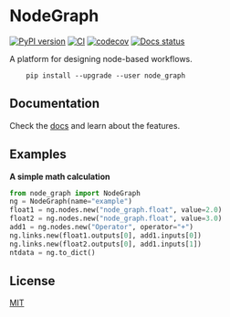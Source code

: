 # NodeGraph
[![PyPI version](https://badge.fury.io/py/node-graph.svg)](https://badge.fury.io/py/node-graph)
[![CI](https://github.com/scinode/node-graph/actions/workflows/ci.yaml/badge.svg)](https://github.com/scinode/node-graph/actions/workflows/ci.yaml)
[![codecov](https://codecov.io/gh/scinode/node-graph/branch/main/graph/badge.svg)](https://codecov.io/gh/scinode/node-graph)
[![Docs status](https://readthedocs.org/projects/node-graph/badge)](http://node-graph.readthedocs.io/)



A platform for designing node-based workflows.


```console
    pip install --upgrade --user node_graph
```


## Documentation
Check the [docs](https://node_graph.readthedocs.io/en/latest/) and learn about the features.

## Examples
**A simple math calculation**

```python
from node_graph import NodeGraph
ng = NodeGraph(name="example")
float1 = ng.nodes.new("node_graph.float", value=2.0)
float2 = ng.nodes.new("node_graph.float", value=3.0)
add1 = ng.nodes.new("Operator", operator="+")
ng.links.new(float1.outputs[0], add1.inputs[0])
ng.links.new(float2.outputs[0], add1.inputs[1])
ntdata = ng.to_dict()
```

## License
[MIT](http://opensource.org/licenses/MIT)
